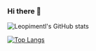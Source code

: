 ### Hi there 👋

![Leopimentl's GitHub stats](https://github-readme-stats.vercel.app/api?username=leopimentl&show_icons=true&theme=transparent)

[![Top Langs](https://github-readme-stats.vercel.app/api/top-langs/?username=leopimentl&layout=compact)](https://github.com/leopimentl/github-readme-stats)
